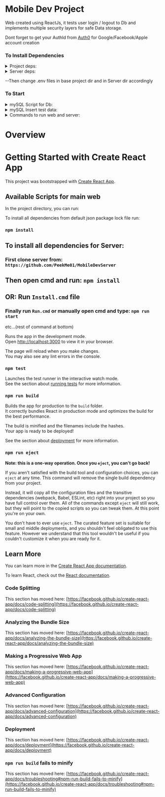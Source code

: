 # Mobile Dev Project
Web created using ReactJs, it tests user login / logout to Db and implements multiple security layers for safe Data storage.  

Dont forget to get your AuthId from [Auth0](https://auth0.com) for Google/Facebook/Apple account creation

### To Install Dependencies  
<details>
<summary>Project deps:</summary>
<br>  
  
```
npm install 
```

</details>
<details>
<summary>Server deps:</summary>
<br>  
  
```
Server currently private
``` 

  
```
npm install 
``` 

</details>

--Then change .env files in base project dir and in Server dir accordingly  



### To Start
<details>
<summary>mySQL Script for Db:</summary>
<br>  

```sql
create database mobileDevdb;
use mobileDevdb;

create table accounts(
id int primary key auto_increment,
username varchar(255),
email varchar(255),
password varchar(612),
profilePic LONGBLOB,
authenticated boolean
);

create table location(
id int primary key auto_increment,
address varchar(512),
city varchar(255),
latitude double,
longitude double,
description varchar(512),
timeZone varchar(255)
);

CREATE TABLE hotels (
    hotelId INT PRIMARY KEY AUTO_INCREMENT,
    name VARCHAR(255),
    rating FLOAT,
    description VARCHAR(9999),
    location INT,
    FOREIGN KEY (location) REFERENCES location(id)
);

CREATE TABLE hotelImages (
    id INT PRIMARY KEY AUTO_INCREMENT,
    hotelId int,
    alt VARCHAR(255),
    imageHDUrl LONGBLOB,
    imageUrl LONGBLOB,
    FOREIGN KEY (hotelId) REFERENCES hotels(hotelId)
);



-- Example of querry selection of all images of hotel with id = 2:
/*  SELECT hi.*
FROM hotelImages hi
JOIN hotelImageMapping him ON hi.id = him.imageId
WHERE him.hotelId = 2;  */




create table rooms(
roomId int primary key auto_increment,
price float,
size varchar(100),
hotelId int,
FOREIGN KEY (hotelId) REFERENCES hotels(hotelId)
);

CREATE TABLE roomImages (
    id INT PRIMARY KEY AUTO_INCREMENT,
    alt VARCHAR(255),
    imageHDUrl LONGBLOB,
    imageUrl LONGBLOB,
    roomId int,
    FOREIGN KEY (roomId) REFERENCES rooms(roomId)
);




create table flights(
flightId int primary key auto_increment,
name varchar(255),
departure_location int,
destination int,
departure_time varchar(255),
FOREIGN KEY (departure_location) REFERENCES location(id),
FOREIGN KEY (destination) REFERENCES location(id)
);

CREATE TABLE flightImages (
    id INT PRIMARY KEY AUTO_INCREMENT,
    alt VARCHAR(255),
    imageHDUrl LONGBLOB,
    imageUrl LONGBLOB,
    flightId int,
    FOREIGN KEY (flightId) REFERENCES flights(flightId)
);


create table trips(
id int primary key auto_increment,
trip_name varchar(255),
user_id int ,
flight_id int,
booked_roomId int,
FOREIGN KEY (user_id) REFERENCES accounts(id),
FOREIGN KEY (flight_id) REFERENCES flights(flightId),
FOREIGN KEY (booked_roomId) REFERENCES rooms(roomId)
);

-- Drop the trigger if it exists
DROP TRIGGER IF EXISTS denyDuplicateAccount;
DELIMITER //
CREATE TRIGGER denyDuplicateAccount
BEFORE INSERT 
ON accounts 
FOR EACH ROW 
BEGIN
    DECLARE duplicateCount INT;

    SELECT COUNT(*) INTO duplicateCount FROM accounts WHERE email = NEW.email;

    IF duplicateCount > 0 THEN
        SIGNAL SQLSTATE '45000'
        SET MESSAGE_TEXT = 'Duplicate entry is not allowed';
    END IF;
END;
//
DELIMITER ;
```

</details>  

<details>
<summary>mySQL Insert test data:</summary>
<br>  

```sql
-- Insert test data into the location table
INSERT INTO location (address, city, latitude, longitude, description, timeZone)
VALUES
    ('123 Main St', 'Beirut', 12.34, 56.78, 'Beirut Description', 'UTC+3'),
    ('456 Oak St', 'Oklahoma', 23.45, 67.89, 'Oklahoma Description', 'UTC-5'),
    ('123 Main St', 'Paris', 12.34, 56.78, 'Paris Description', 'UTC+3'),
    ('456 Oak St', 'Baabda', 23.45, 67.89, 'Baabda Description', 'UTC-5'),
    ('123 Main St', 'Moscow', 12.34, 56.78, 'Moscow Description', 'UTC+3'),
    ('456 Oak St', 'Tokyo', 23.45, 67.89, 'Tokyo Description', 'UTC-5');

-- Insert test data into the hotels table
INSERT INTO hotels (name, rating, description, location)
VALUES
    ('Luxury Hotel beirut', 4.5, 'Luxury Hotel beirut Description', 1),
    ('Comfort Inn Oklahoma', 2.0, 'Comfort Inn Oklahoma Description', 2),
    ('Comfort Inn Paris', 3.8, 'Comfort Inn Paris Description', 3),
    ('Luxury Hotel Baabda', 4.5, 'Luxury Hotel Baabda Description', 4),
    ('Comfort Inn Moscow', 3.8, 'Comfort Inn Moscow Description', 5),
    ('Comfort Inn Tokyo', 5.0, 'Comfort Inn Tokyo Description', 6);

-- Insert test data into the hotelImages table
INSERT INTO hotelImages (hotelId, alt, imageHDUrl, imageUrl)
VALUES
    (1, 'Hotel beirut Image 1', 'url/to/hotelA/hd/image1', 'url/to/hotelA/image1'),
    (1, 'Hotel beirut Image 2', 'url/to/hotelA/hd/image2', 'url/to/hotelA/image2'),
    
    (2, 'Hotel Oklahoma Image 1', 'url/to/hotelB/hd/image1', 'url/to/hotelB/image1'),
    (2, 'Hotel Oklahoma Image 2', 'url/to/hotelB/hd/image2', 'url/to/hotelB/image2'),
    
    (3, 'Hotel Paris Image 1', 'url/to/hotelB/hd/image1', 'url/to/hotelB/image1'),
    (3, 'Hotel Paris Image 2', 'url/to/hotelB/hd/image2', 'url/to/hotelB/image2'),
    
    (4, 'Hotel Baabda Image 1', 'url/to/hotelB/hd/image1', 'url/to/hotelB/image1'),
    (4, 'Hotel Baabda Image 2', 'url/to/hotelB/hd/image2', 'url/to/hotelB/image2'),
    
    (5, 'Hotel Moscow Image 1', 'url/to/hotelB/hd/image1', 'url/to/hotelB/image1'),
    (5, 'Hotel Moscow Image 2', 'url/to/hotelB/hd/image2', 'url/to/hotelB/image2'),
    
    (6, 'Hotel Tokyo Image 1', 'url/to/hotelB/hd/image1', 'url/to/hotelB/image1'),
    (6, 'Hotel Tokyo Image 2', 'url/to/hotelB/hd/image2', 'url/to/hotelB/image2');

-- Insert test data into the rooms table
INSERT INTO rooms (price, size, hotelId)
VALUES
    (150.0, 'King Suite', 1),
    (100.0, 'Double Room', 2),
    (150.0, 'King Suite', 3),
    (100.0, 'Double Room', 4),
    (150.0, 'King Suite', 5),
    (100.0, 'Double Room', 6);

-- Insert test data into the roomImages table
INSERT INTO roomImages (roomId, alt, imageHDUrl, imageUrl)
VALUES
    (1, 'Room beirut Image 1', 'url/to/roomA/hd/image1', 'url/to/roomA/image1'),
    (1, 'Room beirut Image 2', 'url/to/roomA/hd/image2', 'url/to/roomA/image2'),
    
    (2, 'Room Oklahoma Image 1', 'url/to/roomB/hd/image1', 'url/to/roomB/image1'),
    (2, 'Room Oklahoma Image 2', 'url/to/roomB/hd/image2', 'url/to/roomB/image2'),
    
    (3, 'Room Paris Image 1', 'url/to/roomB/hd/image1', 'url/to/roomB/image1'),
    (3, 'Room Paris Image 2', 'url/to/roomB/hd/image2', 'url/to/roomB/image2'),
    
    (4, 'Room Baabda Image 1', 'url/to/roomB/hd/image1', 'url/to/roomB/image1'),
    (4, 'Room Baabda Image 2', 'url/to/roomB/hd/image2', 'url/to/roomB/image2'),
    
    (5, 'Room Moscow Image 1', 'url/to/roomB/hd/image1', 'url/to/roomB/image1'),
    (5, 'Room Moscow Image 2', 'url/to/roomB/hd/image2', 'url/to/roomB/image2'),
    
    (6, 'Room Tokyo Image 1', 'url/to/roomB/hd/image1', 'url/to/roomB/image1'),
    (6, 'Room Tokyo Image 2', 'url/to/roomB/hd/image2', 'url/to/roomB/image2');

-- Insert test data into the flights table
INSERT INTO flights (name, departure_location, destination, departure_time)
VALUES
	('Flight 123', 1, 2, '2023-01-01T12:00:00'),
  ('Flight 220', 2, 1, '2023-02-01T14:30:00'),
  ('Flight 221', 1, 3, '2023-01-01T12:00:00'),
  ('Flight 222', 3, 1, '2023-02-01T14:30:00'),
  ('Flight 223', 1, 4, '2023-01-01T12:00:00'),
  ('Flight 224', 4, 1, '2023-02-01T14:30:00'),
  ('Flight 325', 2, 3, '2023-01-01T12:00:00'),
  ('Flight 332', 3, 2, '2023-02-01T14:30:00'),
  ('Flight 333', 2, 4, '2023-01-01T12:00:00'),
  ('Flight 334', 4, 2, '2023-02-01T14:30:00'),
  ('Flight 435', 3, 4, '2023-01-01T12:00:00'),
  ('Flight 436', 4, 3, '2023-02-01T14:30:00'),
  ('Flight 536', 5, 6, '2023-01-01T12:00:00'),
  ('Flight 635', 6, 5, '2023-02-01T14:30:00'),
  ('Flight 136', 1, 6, '2023-01-01T12:00:00'),
  ('Flight 631', 6, 1, '2023-02-01T14:30:00');
    

-- Insert test data into the flightImages table
INSERT INTO flightImages (flightId, alt, imageHDUrl, imageUrl)
VALUES
    (1, 'Flight123 Image', 'url/to/flight123/hd/image', 'url/to/flight123/image'),
    (2, 'Flight220 Image', 'url/to/flight456/hd/image', 'url/to/flight456/image'),
    
    (3, 'Flight221 Image', 'url/to/flight123/hd/image', 'url/to/flight123/image'),
    (4, 'Flight222 Image', 'url/to/flight456/hd/image', 'url/to/flight456/image'),
    
    (5, 'Flight223 Image', 'url/to/flight123/hd/image', 'url/to/flight123/image'),
    (6, 'Flight224 Image', 'url/to/flight456/hd/image', 'url/to/flight456/image'),
    
    (7, 'Flight123 Image', 'url/to/flight123/hd/image', 'url/to/flight123/image'),
    (8, 'Flight456 Image', 'url/to/flight456/hd/image', 'url/to/flight456/image'),
    
    (9, 'Flight123 Image', 'url/to/flight123/hd/image', 'url/to/flight123/image'),
    (10, 'Flight456 Image', 'url/to/flight456/hd/image', 'url/to/flight456/image'),
    
    (11, 'Flight123 Image', 'url/to/flight123/hd/image', 'url/to/flight123/image'),
    (12, 'Flight456 Image', 'url/to/flight456/hd/image', 'url/to/flight456/image'),
    
    (13, 'Flight123 Image', 'url/to/flight123/hd/image', 'url/to/flight123/image'),
    (14, 'Flight456 Image', 'url/to/flight456/hd/image', 'url/to/flight456/image'),
    
    (15, 'Flight123 Image', 'url/to/flight123/hd/image', 'url/to/flight123/image'),
    (16, 'Flight456 Image', 'url/to/flight456/hd/image', 'url/to/flight456/image');

-- Insert test data into the accounts table
INSERT INTO accounts (username, email, password, profilePic, authenticated)
VALUES
    ('UserA', 'userAF@example.com', 'passwordA', NULL, true),
    ('UserB', 'userBG@example.com', 'passwordB', NULL, true);

-- Insert test data into the trips table
INSERT INTO trips (trip_name, user_id, flight_id, booked_roomId)
VALUES
    ('Trip to Somewhere AF', 1, 1, 1),
    ('Trip to Somewhere BG', 2, 2, 2);

```

</details>

<details>
<summary>Commands to run web and server:</summary>
<br>
-Web: for now its (not in server dir)

```
npm start 
```

<br>
-Server: 

```
cd Server 
```
```
npm run devStart
```
</details>

#
# Overview  

# Getting Started with Create React App

This project was bootstrapped with [Create React App](https://github.com/facebook/create-react-app).


## Available Scripts for main web

In the project directory, you can run:

To install all dependencies from default json package lock file run:
### `npm install`
## To install all dependencies for Server:
### First clone server from: `https://github.com/PeekMe01/MobileDevServer`
## Then open cmd and run: `npm install`
## OR: Run `Install.cmd` file
### Finally run `Run.cmd` or manually open cmd and type: `npm run start`


etc...(rest of command at bottom)


Runs the app in the development mode.\
Open [http://localhost:3000](http://localhost:3000) to view it in your browser.

The page will reload when you make changes.\
You may also see any lint errors in the console.

### `npm test`

Launches the test runner in the interactive watch mode.\
See the section about [running tests](https://facebook.github.io/create-react-app/docs/running-tests) for more information.

### `npm run build`

Builds the app for production to the `build` folder.\
It correctly bundles React in production mode and optimizes the build for the best performance.

The build is minified and the filenames include the hashes.\
Your app is ready to be deployed!

See the section about [deployment](https://facebook.github.io/create-react-app/docs/deployment) for more information.

### `npm run eject`

**Note: this is a one-way operation. Once you `eject`, you can't go back!**

If you aren't satisfied with the build tool and configuration choices, you can `eject` at any time. This command will remove the single build dependency from your project.

Instead, it will copy all the configuration files and the transitive dependencies (webpack, Babel, ESLint, etc) right into your project so you have full control over them. All of the commands except `eject` will still work, but they will point to the copied scripts so you can tweak them. At this point you're on your own.

You don't have to ever use `eject`. The curated feature set is suitable for small and middle deployments, and you shouldn't feel obligated to use this feature. However we understand that this tool wouldn't be useful if you couldn't customize it when you are ready for it.

## Learn More

You can learn more in the [Create React App documentation](https://facebook.github.io/create-react-app/docs/getting-started).

To learn React, check out the [React documentation](https://reactjs.org/).

### Code Splitting

This section has moved here: [https://facebook.github.io/create-react-app/docs/code-splitting](https://facebook.github.io/create-react-app/docs/code-splitting)

### Analyzing the Bundle Size

This section has moved here: [https://facebook.github.io/create-react-app/docs/analyzing-the-bundle-size](https://facebook.github.io/create-react-app/docs/analyzing-the-bundle-size)

### Making a Progressive Web App

This section has moved here: [https://facebook.github.io/create-react-app/docs/making-a-progressive-web-app](https://facebook.github.io/create-react-app/docs/making-a-progressive-web-app)

### Advanced Configuration

This section has moved here: [https://facebook.github.io/create-react-app/docs/advanced-configuration](https://facebook.github.io/create-react-app/docs/advanced-configuration)

### Deployment

This section has moved here: [https://facebook.github.io/create-react-app/docs/deployment](https://facebook.github.io/create-react-app/docs/deployment)

### `npm run build` fails to minify

This section has moved here: [https://facebook.github.io/create-react-app/docs/troubleshooting#npm-run-build-fails-to-minify](https://facebook.github.io/create-react-app/docs/troubleshooting#npm-run-build-fails-to-minify)
